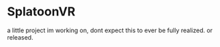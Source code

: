 # SplatoonVR
a little project im working on, dont expect this to ever be fully realized. or released.
